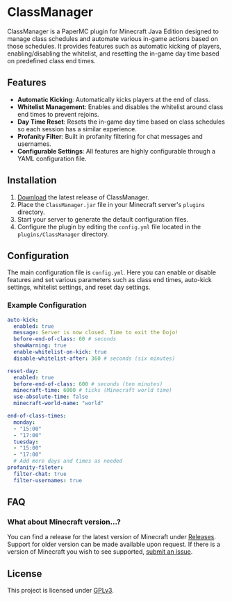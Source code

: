 # ClassManager

ClassManager is a PaperMC plugin for Minecraft Java Edition designed to manage class schedules and automate various in-game actions based on those schedules. It provides features such as automatic kicking of players, enabling/disabling the whitelist, and resetting the in-game day time based on predefined class end times.

## Features

- **Automatic Kicking**: Automatically kicks players at the end of class.
- **Whitelist Management**: Enables and disables the whitelist around class end times to prevent rejoins.
- **Day Time Reset**: Resets the in-game day time based on class schedules so each session has a similar experience.
- **Profanity Filter**: Built in profanity filtering for chat messages and usernames.
- **Configurable Settings**: All features are highly configurable through a YAML configuration file.

## Installation

1. [Download](https://github.com/megabyte6/ClassManager/releases/latest) the latest release of ClassManager.
2. Place the `ClassManager.jar` file in your Minecraft server's `plugins` directory.
3. Start your server to generate the default configuration files.
4. Configure the plugin by editing the `config.yml` file located in the `plugins/ClassManager` directory.

## Configuration

The main configuration file is `config.yml`. Here you can enable or disable features and set various parameters such as class end times, auto-kick settings, whitelist settings, and reset day settings.

### Example Configuration

```yaml
auto-kick:
  enabled: true
  message: Server is now closed. Time to exit the Dojo!
  before-end-of-class: 60 # seconds
  showWarning: true
  enable-whitelist-on-kick: true
  disable-whitelist-after: 360 # seconds (six minutes)

reset-day:
  enabled: true
  before-end-of-class: 600 # seconds (ten minutes)
  minecraft-time: 6000 # ticks (Minecraft world time)
  use-absolute-time: false
  minecraft-world-name: "world"

end-of-class-times:
  monday:
  - "15:00"
  - "17:00"
  tuesday:
  - "15:00"
  - "17:00"
  # Add more days and times as needed
profanity-fileter:
  filter-chat: true
  filter-usernames: true
```

## FAQ

### What about Minecraft version...?

You can find a release for the latest version of Minecraft under [Releases](https://github.com/megabyte6/ClassManager/releases). Support for older version can be made available upon request. If there is a version of Minecraft you wish to see supported, [submit an issue](https://github.com/megabyte6/ClassManager/issues/new).

## License

This project is licensed under [GPLv3](https://www.gnu.org/licenses/gpl-3.0.en.html).

